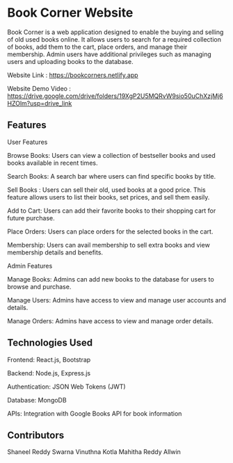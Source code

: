 # Book Corner Website
Book Corner is a web application designed to enable the buying and selling of old used books online. It allows users to search for a required collection of books, add them to the cart, place orders, and manage their membership. Admin users have additional privileges such as managing users and uploading books to the database.

Website Link : https://bookcorners.netlify.app

Website Demo Video : https://drive.google.com/drive/folders/19XgP2U5MQRvW9sio50uChXzjMj6HZOlm?usp=drive_link 
## Features

User Features

Browse Books: Users can view a collection of bestseller books and used books available in recent times.

Search Books: A search bar where users can find specific books by title.

Sell Books : Users can sell their old, used books at a good price. This feature allows users to list their books, set prices, and sell them easily.

Add to Cart: Users can add their favorite books to their shopping cart for future purchase.

Place Orders: Users can place orders for the selected books in the cart.

Membership: Users can avail membership to sell extra books and view membership details and benefits.


Admin Features

Manage Books: Admins can add new books to the database for users to browse and purchase.

Manage Users: Admins have access to view and manage user accounts and details.

Manage Orders: Admins have access to view and manage order details.


## Technologies Used
Frontend: React.js, Bootstrap

Backend: Node.js, Express.js

Authentication: JSON Web Tokens (JWT)

Database: MongoDB

APIs: Integration with Google Books API for book information

## Contributors
Shaneel Reddy
Swarna Vinuthna
Kotla Mahitha Reddy
Allwin

